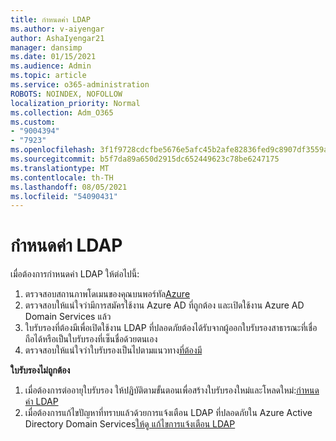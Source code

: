 ```yaml
---
title: กําหนดค่า LDAP
ms.author: v-aiyengar
author: AshaIyengar21
manager: dansimp
ms.date: 01/15/2021
ms.audience: Admin
ms.topic: article
ms.service: o365-administration
ROBOTS: NOINDEX, NOFOLLOW
localization_priority: Normal
ms.collection: Adm_O365
ms.custom:
- "9004394"
- "7923"
ms.openlocfilehash: 3f1f9728cdcfbe5676e5afc45b2afe82836fed9c8907df3559ac7daec21194ed
ms.sourcegitcommit: b5f7da89a650d2915dc652449623c78be6247175
ms.translationtype: MT
ms.contentlocale: th-TH
ms.lasthandoff: 08/05/2021
ms.locfileid: "54090431"
---
```

# <a name="configure-ldap"></a>กําหนดค่า LDAP

เมื่อต้องการกําหนดค่า LDAP ให้ต่อไปนี้:

1. ตรวจสอบสถานภาพโดเมนของคุณบนพอร์ทัล[Azure](https://aka.ms/aadds-health)
1. ตรวจสอบให้แน่ใจว่ามีการสมัครใช้งาน Azure AD ที่ถูกต้อง และเปิดใช้งาน Azure AD Domain Services แล้ว
1. ใบรับรองที่ต้องมีเพื่อเปิดใช้งาน LDAP ที่ปลอดภัยต้องได้รับจากผู้ออกใบรับรองสาธารณะที่เชื่อถือได้หรือเป็นใบรับรองที่เซ็นชื่อด้วยตนเอง
1. ตรวจสอบให้แน่ใจว่าใบรับรองเป็นไปตามแนวทาง[ที่ต้องมี](https://docs.microsoft.com/azure/active-directory-domain-services/active-directory-ds-admin-guide-configure-secure-ldap#requirements-for-the-secure-ldap-certificate)

**ใบรับรองไม่ถูกต้อง**
1. เมื่อต้องการต่ออายุใบรับรอง ให้ปฏิบัติตามขั้นตอนเพื่อสร้างใบรับรองใหม่และโหลดใหม่:[กําหนดค่า LDAP](https://docs.microsoft.com/azure/active-directory-domain-services/tutorial-configure-ldaps?WT.mc_id=Portal-Microsoft_Azure_Support)
1. เมื่อต้องการแก้ไขปัญหาที่ทราบแล้วด้วยการแจ้งเตือน LDAP ที่ปลอดภัยใน Azure Active Directory Domain Services[ให้ดู แก้ไขการแจ้งเตือน LDAP](https://docs.microsoft.com/azure/active-directory-domain-services/alert-ldaps?WT.mc_id=Portal-Microsoft_Azure_Support)
